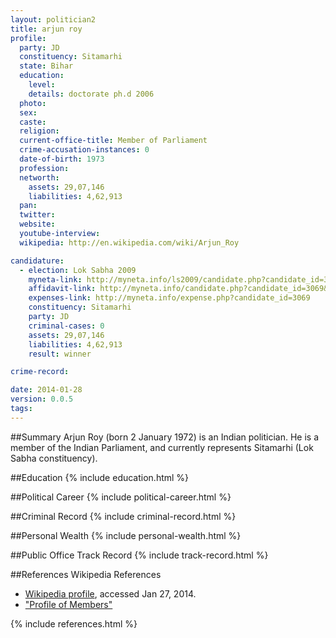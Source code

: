 ```yaml
---
layout: politician2
title: arjun roy
profile: 
  party: JD
  constituency: Sitamarhi
  state: Bihar
  education: 
    level: 
    details: doctorate ph.d 2006
  photo: 
  sex: 
  caste: 
  religion: 
  current-office-title: Member of Parliament
  crime-accusation-instances: 0
  date-of-birth: 1973
  profession: 
  networth: 
    assets: 29,07,146
    liabilities: 4,62,913
  pan: 
  twitter: 
  website: 
  youtube-interview: 
  wikipedia: http://en.wikipedia.com/wiki/Arjun_Roy

candidature: 
  - election: Lok Sabha 2009
    myneta-link: http://myneta.info/ls2009/candidate.php?candidate_id=3069
    affidavit-link: http://myneta.info/candidate.php?candidate_id=3069&scan=original
    expenses-link: http://myneta.info/expense.php?candidate_id=3069
    constituency: Sitamarhi 
    party: JD
    criminal-cases: 0
    assets: 29,07,146
    liabilities: 4,62,913
    result: winner 

crime-record: 

date: 2014-01-28
version: 0.0.5
tags: 
---
```

##Summary
Arjun Roy (born 2 January 1972) is an Indian politician. He is a member of the Indian Parliament, and currently represents Sitamarhi (Lok Sabha constituency).


##Education
{% include education.html %}


##Political Career
{% include political-career.html %}


##Criminal Record
{% include criminal-record.html %}


##Personal Wealth
{% include personal-wealth.html %}


##Public Office Track Record
{% include track-record.html %}


##References
Wikipedia References
- [Wikipedia profile]({{page.profile.wikipedia}}), accessed Jan 27, 2014.
- ["Profile of Members"][wiki1]

[wiki1]: http://164.100.47.132/LssNew/Members/Biography.aspx?mpsno=4456


{% include references.html %}